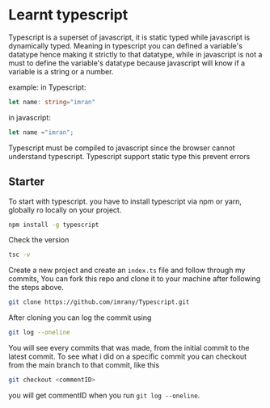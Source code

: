 # Learnt typescript
Typescript is a superset of javascript, it is static typed while javascript is dynamically typed. Meaning 
in typescript you can defined a variable's datatype hence making it strictly to that datatype, while in javascript is not a must to define the variable's datatype because javascript will know if a variable is a string or a number.

example:
in Typescript:
```typescript
let name: string="imran"

```
in javascript:
```javascript
let name ="imran";
```
Typescript must be compiled to javascript since the browser cannot understand typescript.
Typescript support static type this prevent errors

## Starter
To start with typescript. you have to install typescript via npm or yarn, globally ro locally on your project.
```bash
npm install -g typescript
```
Check the version
```bash
tsc -v
```
Create a new project and create an `index.ts` file and follow through my commits,
You can fork this repo and clone it to your machine after following the steps above.
```bash 
git clone https://github.com/imrany/Typescript.git
```
After cloning you can log the commit using
```bash
git log --oneline
```
You will see every commits that was made, from the initial commit to the latest commit.
To see what i did on a specific commit you can checkout from the main branch to that commit, like this
```bash 
git checkout <commentID>
```
you will get commentID when you run `git log --oneline`.

